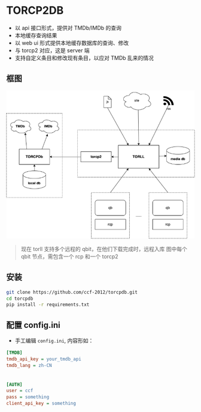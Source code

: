 # TORCP2DB

* 以 api 接口形式，提供对 TMDb/IMDb 的查询
* 本地缓存查询结果
* 以 web ui 形式提供本地缓存数据库的查询、修改
* 与 torcp2 对应，这是 server 端
* 支持自定义条目和修改现有条目，以应对 TMDb 乱来的情况


## 框图
![框图](torcpdb.png)

> 现在 torll 支持多个远程的 qbit，在他们下载完成时，远程入库
> 图中每个 qbit 节点，需包含一个 rcp 和一个 torcp2


## 安装
```sh
git clone https://github.com/ccf-2012/torcpdb.git
cd torcpdb
pip install -r requirements.txt
```

## 配置 config.ini
* 手工编辑 `config.ini`, 内容形如：
```ini
[TMDB]
tmdb_api_key = your_tmdb_api
tmdb_lang = zh-CN


[AUTH]
user = ccf
pass = something
client_api_key = something
```


